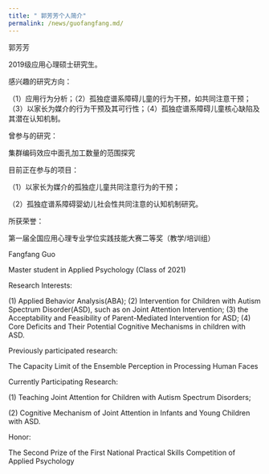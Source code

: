 ```yaml
---
title: " 郭芳芳个人简介"
permalink: /news/guofangfang.md/
---
```


郭芳芳

2019级应用心理硕士研究生。

感兴趣的研究方向：

（1）应用行为分析；（2）孤独症谱系障碍儿童的行为干预，如共同注意干预；（3）以家长为媒介的行为干预及其可行性；（4）孤独症谱系障碍儿童核心缺陷及其潜在认知机制。

曾参与的研究：

集群编码效应中面孔加工数量的范围探究

目前正在参与的项目：

（1）以家长为媒介的孤独症儿童共同注意行为的干预；

（2）孤独症谱系障碍婴幼儿社会性共同注意的认知机制研究。

所获荣誉：

第一届全国应用心理专业学位实践技能大赛二等奖（教学/培训组）

Fangfang Guo

Master student in Applied Psychology (Class of 2021)

Research Interests:

(1) Applied Behavior Analysis(ABA); (2) Intervention for Children with Autism Spectrum Disorder(ASD), such as on Joint Attention Intervention; (3) the Acceptability and Feasibility of Parent-Mediated Intervention for ASD; (4) Core Deficits and Their Potential Cognitive Mechanisms in children with ASD.

Previously participated research: 

The Capacity Limit of the Ensemble Perception in Processing Human Faces

Currently Participating Research: 

(1) Teaching Joint Attention for Children with Autism Spectrum Disorders;

(2) Cognitive Mechanism of Joint Attention in Infants and Young Children with ASD.

Honor: 

The Second Prize of the First National Practical Skills Competition of Applied Psychology
